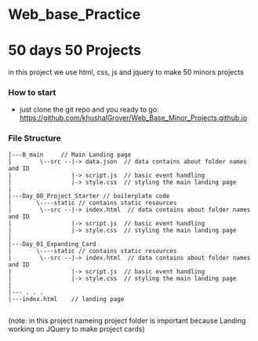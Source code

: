 # Web_base_Practice
# 50 days 50 Projects
in this project we use html, css, js and jquery to make 50 minors projects 

### How to start 
- just clone the git repo and you ready to go: https://github.com/khushalGrover/Web_Base_Minor_Projects.github.io



### File Structure

```
|---B_main     // Main Landing page
|        \--src --|-> data.json  // data contains about folder names and ID
|                 |-> script.js  // basic event handling
|                 |-> style.css  // styling the main landing page
|
|---Day_00_Project_Starter // boilerplate code
|       \----static // contains static resources
|        \--src --|-> index.html  // data contains about folder names and ID
|                 |-> script.js  // basic event handling
|                 |-> style.css  // styling the main landing page
|
|---Day_01_Expanding_Card
|       \----static // contains static resources
|        \--src --|-> index.html  // data contains about folder names and ID
|                 |-> script.js  // basic event handling
|                 |-> style.css  // styling the main landing page
|
|--- . . .
|---index.html    // landing page 


```

(note: in this project nameing project folder is important because Landing working on JQuery to make project cards)
